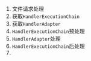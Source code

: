 1. 文件请求处理
2. 获取`HandlerExecutionChain`
3. 获取`HandlerAdapter`
4. `HandlerExecutionChain`预处理
5. `HandlerAdapter`处理
6. `HandlerExecutionChain`后处理
7. 